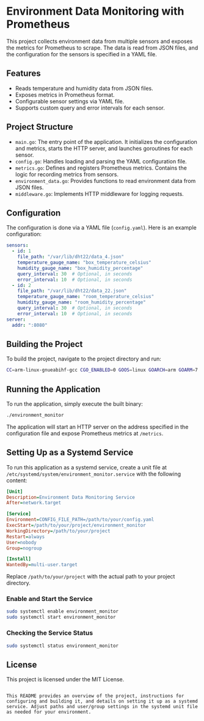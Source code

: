 # Environment Data Monitoring with Prometheus

This project collects environment data from multiple sensors and exposes the metrics for Prometheus to scrape. The data is read from JSON files, and the configuration for the sensors is specified in a YAML file.

## Features

- Reads temperature and humidity data from JSON files.
- Exposes metrics in Prometheus format.
- Configurable sensor settings via YAML file.
- Supports custom query and error intervals for each sensor.

## Project Structure

- `main.go`: The entry point of the application. It initializes the configuration and metrics, starts the HTTP server, and launches goroutines for each sensor.
- `config.go`: Handles loading and parsing the YAML configuration file.
- `metrics.go`: Defines and registers Prometheus metrics. Contains the logic for recording metrics from sensors.
- `environment_data.go`: Provides functions to read environment data from JSON files.
- `middleware.go`: Implements HTTP middleware for logging requests.

## Configuration

The configuration is done via a YAML file (`config.yaml`). Here is an example configuration:

```yaml
sensors:
  - id: 1
    file_path: "/var/lib/dht22/data_4.json"
    temperature_gauge_name: "box_temperature_celsius"
    humidity_gauge_name: "box_humidity_percentage"
    query_interval: 30  # Optional, in seconds
    error_interval: 10  # Optional, in seconds
  - id: 2
    file_path: "/var/lib/dht22/data_22.json"
    temperature_gauge_name: "room_temperature_celsius"
    humidity_gauge_name: "room_humidity_percentage"
    query_interval: 30  # Optional, in seconds
    error_interval: 10  # Optional, in seconds
server:
  addr: ":8080"
```

## Building the Project

To build the project, navigate to the project directory and run:

```bash
CC=arm-linux-gnueabihf-gcc CGO_ENABLED=0 GOOS=linux GOARCH=arm GOARM=7 go build -o environment_monitor
```

## Running the Application

To run the application, simply execute the built binary:

```bash
./environment_monitor
```

The application will start an HTTP server on the address specified in the configuration file and expose Prometheus metrics at `/metrics`.

## Setting Up as a Systemd Service

To run this application as a systemd service, create a unit file at `/etc/systemd/system/environment_monitor.service` with the following content:

```ini
[Unit]
Description=Environment Data Monitoring Service
After=network.target

[Service]
Environment=CONFIG_FILE_PATH=/path/to/your/config.yaml
ExecStart=/path/to/your/project/environment_monitor
WorkingDirectory=/path/to/your/project
Restart=always
User=nobody
Group=nogroup

[Install]
WantedBy=multi-user.target
```

Replace `/path/to/your/project` with the actual path to your project directory.

### Enable and Start the Service

```bash
sudo systemctl enable environment_monitor
sudo systemctl start environment_monitor
```

### Checking the Service Status

```bash
sudo systemctl status environment_monitor
```

## License

This project is licensed under the MIT License.
```

This README provides an overview of the project, instructions for configuring and building it, and details on setting it up as a systemd service. Adjust paths and user/group settings in the systemd unit file as needed for your environment.